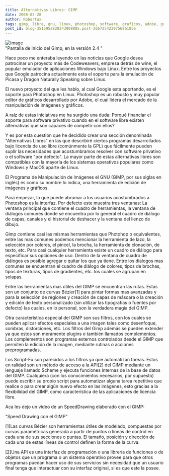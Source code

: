 ```yaml
---
title: Alternativas Libres: GIMP
date: 2008-02-28
author: Robertux
tags: gimp, libre, gnu, linux, photoshop, software, graficos, adobe, google
post_id: blog-3515952828243908885.post-3667254230756861856
---
```


![image](https://bp0.blogger.com/_jH77WNrMVRA/R8bj23l5lyI/AAAAAAAAAlQ/a5Y0eNrXNUI/s320/gimp-splash-2.4.png)    
"Pantalla de Inicio del
Gimp, en la versión 2.4 "

Hace poco me enteraba leyendo en las noticias que Google desea patrocinar un proyecto más de Codeweavers, empresa detrás de wine, el popular emulador de aplicaciones Windows bajo Linux. Entre los proyectos que Google patrocina actualmente esta el soporte para la emulación de Picasa y Dragon Naturally Speaking sobre Linux.

El nuevo proyecto del que les hablo, al cual Google esta aportando, es el soporte para Photoshop en Linux. Photoshop es un robusto y muy popular editor de gráficos desarrollado por Adobe, el cual lidera el mercado de la manipulación de imágenes y gráficos.

A raíz de estas iniciativas me ha surgido una duda: Porqué financiar el soporte para software privativo cuando en el software libre existen alternativas que son capaces de competir con ellos?

Y es por esta cuestión que he decidido crear una sección denominada "Alternativas Libres" en las que describiré ciertos programas desarrollados bajo licencia de uso libre (comúnmente la GPL) que fácilmente pueden suplir las necesidades que acostumbramos resolver con software privativo o el software "por defecto". La mayor parte de estas alternativas libres son compatibles con la mayoría de los sistemas operativos populares como Windows y MacOS aparte de Linux.

El Programa de Manipulación de Imágenes el GNU (GIMP, por sus siglas en inglés) es como su nombre lo indica, una herramienta de edición de imágenes y gráficos.

Para empezar, lo que puede abrumar a los usuarios acostumbrados a Photoshop es la interfaz. Por defecto este muestra tres ventanas: La ventana principal que contiene el cuadro de herramientas, la ventana de diálogos comunes donde se encuentra por lo general el cuadro de diálogo de capas, canales y el historial de deshacer y la ventana del lienzo de dibujo.

Gimp contiene casi las mismas herramientas que Photohop o equivalentes, entre las mas comunes podemos mencionar la herramienta de lazo, la selección por colores, el pincel, la brocha, la herramienta de clonación, de texto, etc. Para casi cualquier herramienta existe un cuadro de diálogo para especificar sus opciones de uso. Dentro de la ventana de cuadro de diálogos es posible agregar o quitar los que ya tiene. Entre los dialogos mas comunes se encuentran el cuadro de diálogo de colores, tipos de brochas, tipos de texturas, tipos de gradientes, etc. los cuales se agrupan en solapas.

Entre las herramientas mas útiles del GIMP se encuentran las rutas. Estas son un conjunto de curvas Bézier[1] para pintar formas mas avanzadas y para la selección de regiones y creación de capas de máscara o la creación y edición de texto personalizado (sin utilizar las tipografías o fuentes por defecto) las cuales, en lo personal, son la verdadera magia del GIMP.

Otra característica especial del GIMP son sus filtros, con los cuales se pueden aplicar efectos especiales a una imagen tales como desenfoque, sombras, distorciones, etc. Los filtros del Gimp además se pueden extender ya que estos son meramente plugins o también llamados complementos. Los complementos son programas externos controlados desde el GIMP que permiten la edición de la imagen, mediante rutinas o acciones preprogramadas.

Los Script-Fu son parecidos a los filtros ya que automatizan tareas. Estos en ralidad son un método de acceso a la API[2] del GIMP mediante un lenguaje llamado Scheme y ejecuta funciones internas de la base de datos del GIMP. Cualquiera (con los conocimientos necesarios, por supuesto) puede escribir su propio script para automatizar alguna tarea repetitiva que realice o para crear algún nuevo efecto en las imágenes, esto gracias a la flexibilidad del GIMP, como característica de las aplicaciones de licencia libre.

Aca les dejo un vídeo de un SpeedDrawing elaborado con el GIMP:

"Speed Drawing con el GIMP"

[1]Las curvas Bézier son herramientas útiles de modelado,
compuestas por curvas paramétricas generada a partir de puntos o líneas de control en cada una de sus secciones o puntas. El tamaño, posición y dirección de cada una de estas líneas de control definen la forma de la curva.

[2]Una API es una interfaz de
programación o una librería de funciones o de objetos que un programa o un sistema operativo provee para que otros programas puedan hacer uso de sus servicios sin necesidad que un usuario final tenga que interactuar con su interfaz original, si es que este la posee.